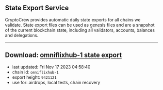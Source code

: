 ## State Export Service
CryptoCrew provides automatic daily state exports for all chains we validate. State export files can be used as genesis files and are a snapshot of the current blockchain state, including all validators, accounts, balances and delegations.

---
**Download: [omniflixhub-1 state export](https://dl.ccvalidators.com/SERVICE/omniflixhub/omniflixhub-1_export_9421121.json)**
---

- last updated: Fri Nov 17 2023 04:58:40
- chain id: `omniflixhub-1`
- export height: `9421121`
- use for: airdrops, local tests, chain recovery

